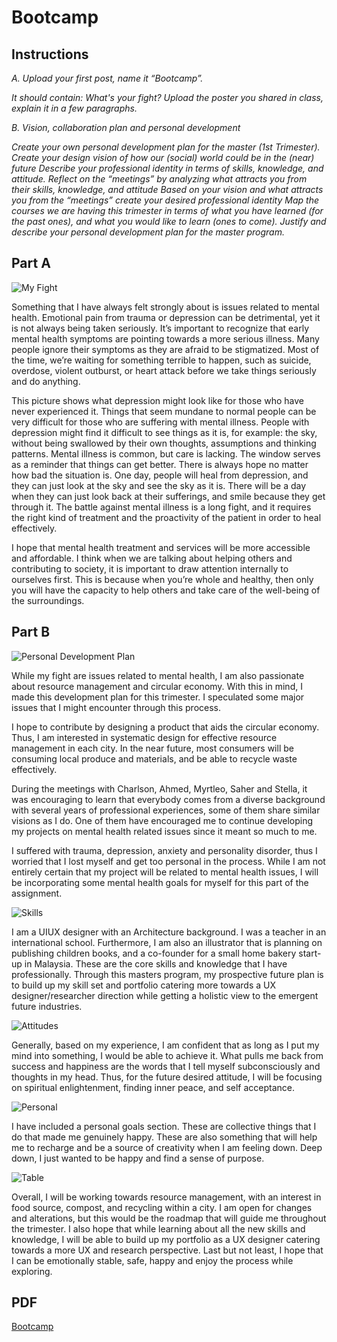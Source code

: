 
# Bootcamp

## Instructions

*A. Upload your first post, name it “Bootcamp”.*

*It should contain: What's your fight?*
*Upload the poster you shared in class, explain it in a few paragraphs.*

*B. Vision, collaboration plan and personal development*

*Create your own personal development plan for the master (1st Trimester).*
*Create your design vision of how our (social) world could be in the (near) future*
*Describe your professional identity in terms of skills, knowledge, and attitude.*
*Reflect on the “meetings” by analyzing what attracts you from their skills, knowledge, and attitude*
*Based on your vision and what attracts you from the “meetings” create your desired professional identity*
*Map the courses we are having this trimester in terms of what you have learned (for the past ones), and what you would like to learn (ones to come).*
*Justify and describe your personal development plan for the master program.*

## Part A

![My Fight](../images/week1/fight.jpg)

Something that I have always felt strongly about is issues related to mental health. 
Emotional pain from trauma or depression can be detrimental, yet it is not always being taken seriously. It’s important to recognize that early mental health symptoms are pointing towards a more serious illness. Many people ignore their symptoms as they are afraid to be stigmatized. Most of the time, we’re waiting for something terrible to happen, such as suicide, overdose, violent outburst, or heart attack before we take things seriously and do anything.

This picture shows what depression might look like for those who have never experienced it. Things that seem mundane to normal people can be very difficult for those who are suffering with mental illness. People with depression might find it difficult to see things as it is, for example: the sky, without being swallowed by their own thoughts, assumptions and thinking patterns. Mental illness is common, but care is lacking. The window serves as a reminder that things can get better. There is always hope no matter how bad the situation is. One day, people will heal from depression, and they can just look at the sky and see the sky as it is. There will be a day when they can just look back at their sufferings, and smile because they get through it. The battle against mental illness is a long fight, and it requires the right kind of treatment and the proactivity of the patient in order to heal effectively. 

I hope that mental health treatment and services will be more accessible and affordable. I think when we are talking about helping others and contributing to society, it is important to draw attention internally to ourselves first. This is because when you’re whole and healthy, then only you will have the capacity to help others and take care of the well-being of the surroundings.

## Part B

![Personal Development Plan](../images/week1/developmentplan.jpg)

While my fight are issues related to mental health, I am also passionate about resource management and circular economy. With this in mind, I made this development plan for this trimester. I speculated some major issues that I might encounter through this process.

I hope to contribute by designing a product that aids the circular economy. Thus, I am interested in systematic design for effective resource management in each city. In the near future, most consumers will be consuming local produce and materials, and be able to recycle waste effectively.

During the meetings with Charlson, Ahmed, Myrtleo, Saher and Stella, it was encouraging to learn that everybody comes from a diverse background with several years of professional experiences, some of them share similar visions as I do. One of them have encouraged me to continue developing my projects on mental health related issues since it meant so much to me.

I suffered with trauma, depression, anxiety and personality disorder, thus I worried that I lost myself and get too personal in the process. While I am not entirely certain that my project will be related to mental health issues, I will be incorporating some mental health goals for myself for this part of the assignment.

![Skills](../images/week1/skills.jpg)

I am a UIUX designer with an Architecture background. I was a teacher in an international school. Furthermore, I am also an illustrator that is planning on publishing children books, and a co-founder for a small home bakery start-up in Malaysia. These are the core skills and knowledge that I have professionally. Through this masters program, my prospective future plan is to build up my skill set and portfolio catering more towards a UX designer/researcher direction while getting a holistic view to the emergent future industries.

![Attitudes](..//images/week1/attitudes.jpg)

Generally, based on my experience, I am confident that as long as I put my mind into something, I would be able to achieve it. What pulls me back from success and happiness are the words that I tell myself subconsciously and thoughts in my head. Thus, for the future desired attitude, I will be focusing on spiritual enlightenment, finding inner peace, and self acceptance.

![Personal](../images/week1/personal.jpg)

I have included a personal goals section. These are collective things that I do that made me genuinely happy. These are also something that will help me to recharge and be a source of creativity when I am feeling down. Deep down, I just wanted to be happy and find a sense of purpose.

![Table](../images/week1/table.jpg)

Overall, I will be working towards resource management, with an interest in food source, compost, and recycling within a city. I am open for changes and alterations, but this would be the roadmap that will guide me throughout the trimester. I also hope that while learning about all the new skills and knowledge, I will be able to build up my portfolio as a UX designer catering towards a more UX and research perspective. Last but not least, I hope that I can be emotionally stable, safe, happy and enjoy the process while exploring.

## PDF

[Bootcamp](../files/pdf/WenQianChua_MDEF2023_Bootcamp.pdf)

